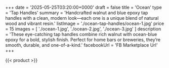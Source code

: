 +++
date = '2025-05-25T03:20:00+0000'
draft = false
title = 'Ocean'
type = 'Tap Handles'
summary = 'Handcrafted walnut and blue epoxy tap handles with a clean, modern look—each one is a unique blend of natural wood and vibrant resin.'
listImage = './ocean-tap-handles/ocean-1.jpg'
price = 15
images = [
    './ocean-1.jpg',
    './ocean-2.jpg',
    './ocean-3.jpg'
]
description = 'These eye-catching tap handles combine rich walnut with ocean-blue epoxy for a bold, stylish finish. Perfect for home bars or breweries, they’re smooth, durable, and one-of-a-kind.'
facebookUrl = 'FB Marketplace Url'
+++

{{< product >}}